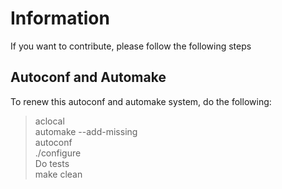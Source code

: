 # Information
If you want to contribute, please follow the following steps


## Autoconf and Automake
To renew this autoconf and automake system, do the following:

> aclocal  
> automake --add-missing  
> autoconf  
> ./configure  
> Do tests  
> make clean  
